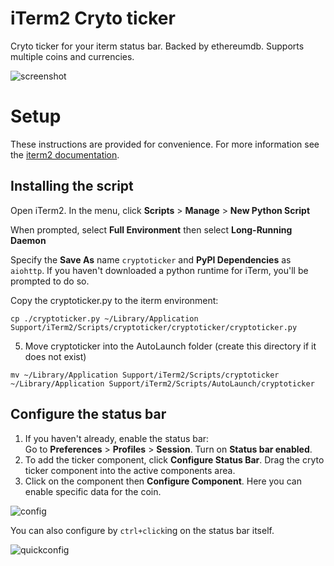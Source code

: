 # iTerm2 Cryto ticker

Cryto ticker for your iterm status bar. Backed by ethereumdb. Supports multiple coins and currencies.

![screenshot](https://user-images.githubusercontent.com/15212758/114254794-7561f500-9966-11eb-90a3-8e4bf579294d.png)



# Setup

These instructions are provided for convenience. 
For more information see the [iterm2 documentation](https://iterm2.com/documentation-status-bar.html).


## Installing the script

Open iTerm2. In the menu, click **Scripts** > **Manage** > **New Python Script**

When prompted, select **Full Environment** then select **Long-Running Daemon**

Specify the **Save As** name `cryptoticker` and **PyPI Dependencies** as `aiohttp`. If you haven't downloaded a python runtime for iTerm, you'll be prompted to do so.

Copy the cryptoticker.py to the iterm environment:  
```  
cp ./cryptoticker.py ~/Library/Application Support/iTerm2/Scripts/cryptoticker/cryptoticker/cryptoticker.py  
```  
5. Move cryptoticker into the AutoLaunch folder (create this directory if it does not exist)  
```  
mv ~/Library/Application Support/iTerm2/Scripts/cryptoticker ~/Library/Application Support/iTerm2/Scripts/AutoLaunch/cryptoticker
```

## Configure the status bar


1. If you haven't already, enable the status bar:  
Go to **Preferences** > **Profiles** > **Session**. Turn on **Status bar enabled**.
2. To add the ticker component, click **Configure Status Bar**. Drag the cryto ticker component into the 
active components area.
3. Click on the component then **Configure Component**. Here you can enable specific data for the coin.

![config](https://user-images.githubusercontent.com/15212758/114254807-90cd0000-9966-11eb-86ac-baccf89b3060.png)

You can also configure by `ctrl+click`ing on the status bar itself.

![quickconfig](https://user-images.githubusercontent.com/15212758/114254794-7561f500-9966-11eb-90a3-8e4bf579294d.png)
